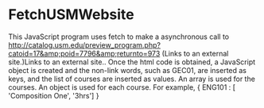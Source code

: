 # FetchUSMWebsite
This JavaScript program uses fetch to make a asynchronous call to http://catalog.usm.edu/preview_program.php?catoid=17&amp;poid=7796&amp;returnto=973 (Links to an external site.)Links to an external site..  Once the html code is obtained, a JavaScript object is created and the non-link words, such as GEC01, are inserted as keys, and the list of courses are inserted as values. An array is used for the courses. An object is used for each course. For example, { ENG101 : [ 'Composition One', '3hrs'] }
